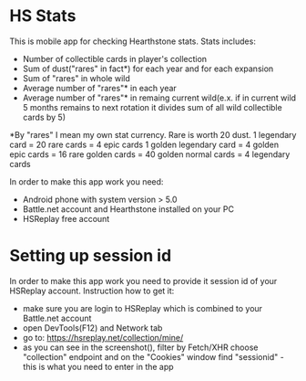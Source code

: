 # HS Stats

This is mobile app for checking Hearthstone stats.
Stats includes:
- Number of collectible cards in player's collection
- Sum of dust("rares" in fact*) for each year and for each expansion
- Sum of "rares" in whole wild
- Average number of "rares"* in each year
- Average number of "rares"* in remaing current wild(e.x. if in current wild 5 months remains to next rotation it divides sum of all wild collectible cards by 5)

*By "rares" I mean my own stat currency. Rare is worth 20 dust.
1 legendary card = 20 rare cards = 4 epic cards
1 golden legendary card = 4 golden epic cards = 16 rare golden cards = 40 golden normal cards = 4 legendary cards

In order to make this app work you need:
- Android phone with system version > 5.0
- Battle.net account and Hearthstone installed on your PC
- HSReplay free account

# Setting up session id
In order to make this app work you need to provide it session id of your HSReplay account. 
Instruction how to get it:
- make sure you are login to HSReplay which is combined to your Battle.net account 
- open DevTools(F12) and Network tab
- go to: https://hsreplay.net/collection/mine/
- as you can see in the screenshot(), filter by Fetch/XHR choose "collection" endpoint and on the "Cookies" window find "sessionid" - this is what you need to enter in the app

